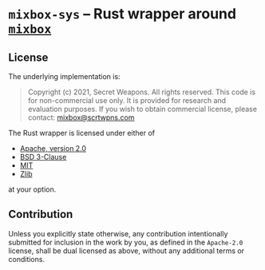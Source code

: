 # `mixbox-sys` – Rust wrapper around [`mixbox`](https://github.com/scrtwpns/pigment-mixing)

## License

The underlying implementation is:

> Copyright (c) 2021, Secret Weapons. All rights reserved.
> This code is for non-commercial use only. It is provided for research and evaluation purposes.
> If you wish to obtain commercial license, please contact: mixbox@scrtwpns.com

The Rust wrapper is licensed under either of

* [Apache, version 2.0](http://www.apache.org/licenses/LICENSE-2.0)
* [BSD 3-Clause](https://opensource.org/licenses/BSD-3-Clause)
* [MIT](http://opensource.org/licenses/MIT)
* [Zlib](https://opensource.org/licenses/Zlib)

at your option.

## Contribution

Unless you explicitly state otherwise, any contribution intentionally submitted
for inclusion in the work by you, as defined in the `Apache-2.0` license, shall
be dual licensed as above, without any additional terms or conditions.